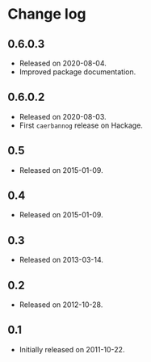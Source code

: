 # Change log

## 0.6.0.3

- Released on 2020-08-04.
- Improved package documentation.

## 0.6.0.2

- Released on 2020-08-03.
- First `caerbannog` release on Hackage.

## 0.5

- Released on 2015-01-09.

## 0.4

- Released on 2015-01-09.

## 0.3

- Released on 2013-03-14.

## 0.2

- Released on 2012-10-28.

## 0.1

- Initially released on 2011-10-22.
